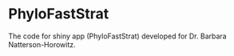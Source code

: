 # PhyloFastStrat

The code for shiny app (PhyloFastStrat) developed for Dr. Barbara Natterson-Horowitz.

